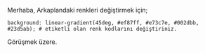 Merhaba,
Arkaplandaki renkleri değiştirmek için;

	background: linear-gradient(45deg, #ef87ff, #e73c7e, #002dbb, #23d5ab); # etiketli olan renk kodlarını değiştiriniz.
Görüşmek üzere.
